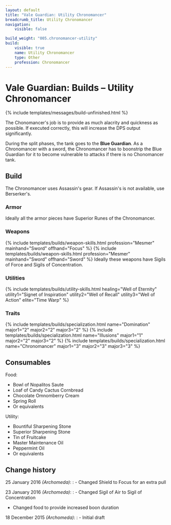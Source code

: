 ```yaml
---
layout: default
title: "Vale Guardian: Utility Chronomancer"
breadcrumb_title: Utility Chronomancer
navigation:
    visible: false

build_weight: "005.chronomancer-utility"
build:
    visible: true
    name: Utility Chronomancer
    type: Other
    profession: Chronomancer
---
```


# Vale Guardian: Builds &ndash; Utility Chronomancer
{% include templates/messages/build-unfinished.html %}

The Chonomancer's job is to provide as much alacrity and quickness as possible.
If executed correctly, this will increase the DPS output significantly.

During the split phases, the tank goes to the **Blue Guardian**.
As a Chronomancer with a sword, the Chronomancer has to boonstrip the Blue Guardian for it to become vulnerable to attacks if there is no Chonomancer tank.

## Build
The Chronomancer uses Assassin's gear.
If Assassin's is not available, use Berserker's.

### Armor
Ideally all the armor pieces have Superior Runes of the Chronomancer.

### Weapons
{% include templates/builds/weapon-skills.html profession="Mesmer" mainhand="Sword" offhand="Focus" %}
{% include templates/builds/weapon-skills.html profession="Mesmer" mainhand="Sword" offhand="Sword" %}
Ideally these weapons have Sigils of Force and Sigils of Concentration.

### Utilities
{% include templates/builds/utility-skills.html healing="Well of Eternity" utility1="Signet of Inspiration" utility2="Well of Recall" utility3="Well of Action" elite="Time Warp" %}

### Traits
{% include templates/builds/specialization.html name="Domination" major1="2" major2="2" major3="2" %}
{% include templates/builds/specialization.html name="Illusions" major1="1" major2="2" major3="2" %}
{% include templates/builds/specialization.html name="Chronomancer" major1="3" major2="3" major3="3" %}

## Consumables
Food:

- Bowl of Nopalitos Saute
- Loaf of Candy Cactus Cornbread
- Chocolate Omnomberry Cream
- Spring Roll
- Or equivalents

Utility:

- Bountiful Sharpening Stone
- Superior Sharpening Stone
- Tin of Fruitcake
- Master Maintenance Oil
- Peppermint Oil
- Or equivalents

## Change history
25 January 2016 *(Archomeda)*:
: - Changed Shield to Focus for an extra pull

23 January 2016 *(Archomeda)*:
: - Changed Sigil of Air to Sigil of Concentration
- Changed food to provide increased boon duration

18 December 2015 *(Archomeda)*:
: - Initial draft
